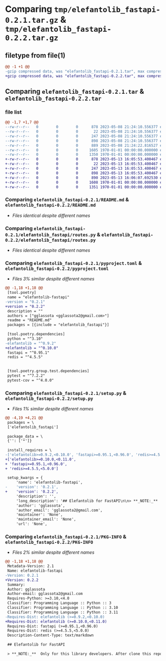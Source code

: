 # Comparing `tmp/elefantolib_fastapi-0.2.1.tar.gz` & `tmp/elefantolib_fastapi-0.2.2.tar.gz`

## filetype from file(1)

```diff
@@ -1 +1 @@
-gzip compressed data, was "elefantolib_fastapi-0.2.1.tar", max compression
+gzip compressed data, was "elefantolib_fastapi-0.2.2.tar", max compression
```

## Comparing `elefantolib_fastapi-0.2.1.tar` & `elefantolib_fastapi-0.2.2.tar`

### file list

```diff
@@ -1,7 +1,7 @@
--rw-r--r--   0        0        0      878 2023-05-08 21:24:10.556377 elefantolib_fastapi-0.2.1/README.md
--rw-r--r--   0        0        0       22 2023-05-08 21:24:10.556377 elefantolib_fastapi-0.2.1/elefantolib_fastapi/__init__.py
--rw-r--r--   0        0        0      247 2023-05-08 21:24:10.556377 elefantolib_fastapi-0.2.1/elefantolib_fastapi/requests.py
--rw-r--r--   0        0        0      898 2023-05-08 21:24:10.556377 elefantolib_fastapi-0.2.1/elefantolib_fastapi/routes.py
--rw-r--r--   0        0        0      889 2023-05-08 21:24:22.816527 elefantolib_fastapi-0.2.1/pyproject.toml
--rw-r--r--   0        0        0     1605 1970-01-01 00:00:00.000000 elefantolib_fastapi-0.2.1/setup.py
--rw-r--r--   0        0        0     1350 1970-01-01 00:00:00.000000 elefantolib_fastapi-0.2.1/PKG-INFO
+-rw-r--r--   0        0        0      878 2023-05-13 16:05:53.400467 elefantolib_fastapi-0.2.2/README.md
+-rw-r--r--   0        0        0       22 2023-05-13 16:05:53.400467 elefantolib_fastapi-0.2.2/elefantolib_fastapi/__init__.py
+-rw-r--r--   0        0        0      247 2023-05-13 16:05:53.400467 elefantolib_fastapi-0.2.2/elefantolib_fastapi/requests.py
+-rw-r--r--   0        0        0      898 2023-05-13 16:05:53.400467 elefantolib_fastapi-0.2.2/elefantolib_fastapi/routes.py
+-rw-r--r--   0        0        0      890 2023-05-13 16:06:07.692530 elefantolib_fastapi-0.2.2/pyproject.toml
+-rw-r--r--   0        0        0     1608 1970-01-01 00:00:00.000000 elefantolib_fastapi-0.2.2/setup.py
+-rw-r--r--   0        0        0     1351 1970-01-01 00:00:00.000000 elefantolib_fastapi-0.2.2/PKG-INFO
```

### Comparing `elefantolib_fastapi-0.2.1/README.md` & `elefantolib_fastapi-0.2.2/README.md`

 * *Files identical despite different names*

### Comparing `elefantolib_fastapi-0.2.1/elefantolib_fastapi/routes.py` & `elefantolib_fastapi-0.2.2/elefantolib_fastapi/routes.py`

 * *Files identical despite different names*

### Comparing `elefantolib_fastapi-0.2.1/pyproject.toml` & `elefantolib_fastapi-0.2.2/pyproject.toml`

 * *Files 3% similar despite different names*

```diff
@@ -1,18 +1,18 @@
 [tool.poetry]
 name = "elefantolib-fastapi"
-version = "0.2.1"
+version = "0.2.2"
 description = ""
 authors = ["gglassota <gglassota2@gmail.com>"]
 readme = "README.md"
 packages = [{include = "elefantolib_fastapi"}]
 
 [tool.poetry.dependencies]
 python = "^3.10"
-elefantolib = "^0.9.2"
+elefantolib = "^0.10.0"
 fastapi = "^0.95.1"
 redis = "^4.5.5"
 
 
 [tool.poetry.group.test.dependencies]
 pytest = "^7.2.2"
 pytest-cov = "^4.0.0"
```

### Comparing `elefantolib_fastapi-0.2.1/setup.py` & `elefantolib_fastapi-0.2.2/setup.py`

 * *Files 1% similar despite different names*

```diff
@@ -4,19 +4,21 @@
 packages = \
 ['elefantolib_fastapi']
 
 package_data = \
 {'': ['*']}
 
 install_requires = \
-['elefantolib>=0.9.2,<0.10.0', 'fastapi>=0.95.1,<0.96.0', 'redis>=4.5.5,<5.0.0']
+['elefantolib>=0.10.0,<0.11.0',
+ 'fastapi>=0.95.1,<0.96.0',
+ 'redis>=4.5.5,<5.0.0']
 
 setup_kwargs = {
     'name': 'elefantolib-fastapi',
-    'version': '0.2.1',
+    'version': '0.2.2',
     'description': '',
     'long_description': '## Elefantolib for FastAPI\n\n> **_NOTE:_**  Only for this library developers. After clone this repository you should run command:\n> \n\n ```console \ngit config core.hooksPath .githooks\n```\n\n\n## Installation\n\n<div class="termy">\n\n```console\npoetry add elefantolib-fastapi\n```\n</div>\n\n## Example\n\n### Prepare\n\n* Add environmental variables\n\n```\nSECRET=\nALGORITHM=\nISSUER=\n```\n* Defaults:\n    \n    - SECRET - not set, this is required\n    - ALGORITHM=HS256\n    - ISSUER=Consumer\n\n### Create it\n\n* Create a file `main.py` with:\n\n```Python\nfrom elefantolib_fastapi.requests import Request\nfrom elefantolib_fastapi.routes import APIRoute\n\nfrom fastapi import FastAPI\n\napp = FastAPI()\n\napp.router.route_class = APIRoute\n\n\n@app.get(\'/\')\ndef index(request: Request):\n    # TODO something\n    response = request.pfm.services.some_service_name.get(\'path-to-endpoint\')\n    return response\n\n```',
     'author': 'gglassota',
     'author_email': 'gglassota2@gmail.com',
     'maintainer': 'None',
     'maintainer_email': 'None',
     'url': 'None',
```

### Comparing `elefantolib_fastapi-0.2.1/PKG-INFO` & `elefantolib_fastapi-0.2.2/PKG-INFO`

 * *Files 2% similar despite different names*

```diff
@@ -1,18 +1,18 @@
 Metadata-Version: 2.1
 Name: elefantolib-fastapi
-Version: 0.2.1
+Version: 0.2.2
 Summary: 
 Author: gglassota
 Author-email: gglassota2@gmail.com
 Requires-Python: >=3.10,<4.0
 Classifier: Programming Language :: Python :: 3
 Classifier: Programming Language :: Python :: 3.10
 Classifier: Programming Language :: Python :: 3.11
-Requires-Dist: elefantolib (>=0.9.2,<0.10.0)
+Requires-Dist: elefantolib (>=0.10.0,<0.11.0)
 Requires-Dist: fastapi (>=0.95.1,<0.96.0)
 Requires-Dist: redis (>=4.5.5,<5.0.0)
 Description-Content-Type: text/markdown
 
 ## Elefantolib for FastAPI
 
 > **_NOTE:_**  Only for this library developers. After clone this repository you should run command:
```

